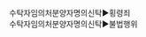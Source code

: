 
<link rel="stylesheet" href="../_res/darkmode.css">  

수탁자임의처분양자명의신탁▶<span class="t">횡령죄</span>  
수탁자임의처분양자명의신탁▶<span class="r">불법행위</span>  




